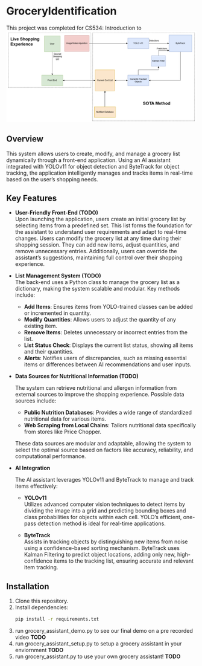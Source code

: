 # GroceryIdentification
This project was completed for CS534: Introduction to 
![Flowchart](flowchart.png)
## **Overview**
This system allows users to create, modify, and manage a grocery list dynamically through a front-end application. Using an AI assistant integrated with YOLOv11 for object detection and ByteTrack for object tracking, the application intelligently manages and tracks items in real-time based on the user’s shopping needs.

## Key Features

- **User-Friendly Front-End (TODO)**  
  Upon launching the application, users create an initial grocery list by selecting items from a predefined set. This list forms the foundation for the assistant to understand user requirements and adapt to real-time changes.   Users can modify the grocery list at any time during their shopping session. They can add new items, adjust quantities, and remove unnecessary entries. Additionally, users can override the assistant’s suggestions, maintaining full control over their shopping experience.

- **List Management System (TODO)**  
  The back-end uses a Python class to manage the grocery list as a dictionary, making the system scalable and modular. Key methods include:
  - **Add Items**: Ensures items from YOLO-trained classes can be added or incremented in quantity.
  - **Modify Quantities**: Allows users to adjust the quantity of any existing item.
  - **Remove Items**: Deletes unnecessary or incorrect entries from the list.
  - **List Status Check**: Displays the current list status, showing all items and their quantities.
  - **Alerts**: Notifies users of discrepancies, such as missing essential items or differences between AI recommendations and user inputs.

- **Data Sources for Nutritional Information (TODO)**

    The system can retrieve nutritional and allergen information from external sources to improve the shopping experience. Possible data sources include:

    - **Public Nutrition Databases**: Provides a wide range of standardized nutritional data for various items.
    - **Web Scraping from Local Chains**: Tailors nutritional data specifically from stores like Price Chopper.

    These data sources are modular and adaptable, allowing the system to select the optimal source based on factors like accuracy, reliability, and computational performance.

- **AI Integration**

    The AI assistant leverages YOLOv11 and ByteTrack to manage and track items effectively:

    - **YOLOv11**  
    Utilizes advanced computer vision techniques to detect items by dividing the image into a grid and predicting bounding boxes and class probabilities for objects within each cell. YOLO’s efficient, one-pass detection method is ideal for real-time applications.

    - **ByteTrack**  
    Assists in tracking objects by distinguishing new items from noise using a confidence-based sorting mechanism. ByteTrack uses Kalman Filtering to predict object locations, adding only new, high-confidence items to the tracking list, ensuring accurate and relevant item tracking.

## Installation

1. Clone this repository.
2. Install dependencies:
   ```bash
   pip install -r requirements.txt
3. run grocery_assistant_demo.py to see our final demo on a pre recorded video **TODO** 
4. run grocery_assistant_setup.py to setup a grocery assistant in your enviornment **TODO** 
5. run grocery_assistant.py to use your own grocery assistant! **TODO** 